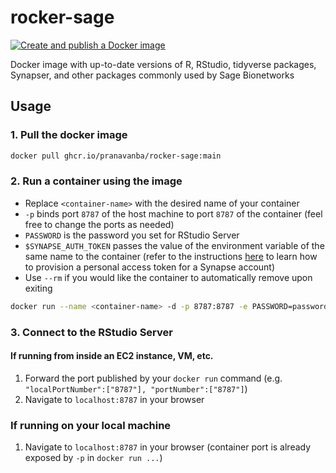 # rocker-sage

[![Create and publish a Docker image](https://github.com/pranavanba/rocker-sage/actions/workflows/docker-build-publish.yml/badge.svg)](https://github.com/pranavanba/rocker-sage/actions/workflows/docker-build-publish.yml)

Docker image with up-to-date versions of R, RStudio, tidyverse packages, Synapser, and other packages commonly used by Sage Bionetworks

## Usage

### 1. Pull the docker image

```sh
docker pull ghcr.io/pranavanba/rocker-sage:main
```

### 2. Run a container using the image

* Replace `<container-name>` with the desired name of your container
* `-p` binds port `8787` of the host machine to port `8787` of the container (feel free to change the ports as needed)
* `PASSWORD` is the password you set for RStudio Server
* `$SYNAPSE_AUTH_TOKEN` passes the value of the environment variable of the same name to the container (refer to the instructions [here](https://help.sc.sageit.org/sc/Service-Catalog-Provisioning.938836322.html#ServiceCatalogProvisioning-CreateaSynapsepersonalaccesstoken) to learn how to provision a personal access token for a Synapse account)
* Use `--rm` if you would like the container to automatically remove upon exiting

```sh
docker run --name <container-name> -d -p 8787:8787 -e PASSWORD=password -e SYNAPSE_AUTH_TOKEN=$SYNAPSE_AUTH_TOKEN ghcr.io/pranavanba/rocker-sage:main
```

### 3. Connect to the RStudio Server

#### If running from inside an EC2 instance, VM, etc.

1. Forward the port published by your `docker run` command (e.g. `"localPortNumber":["8787"], "portNumber":["8787"]`)
2. Navigate to `localhost:8787` in your browser

### If running on your local machine

1. Navigate to `localhost:8787` in your browser (container port is already exposed by `-p` in `docker run ...`)
